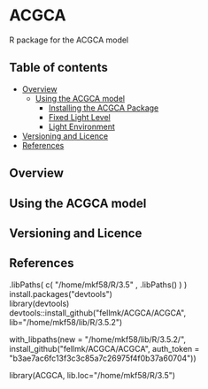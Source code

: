 # ACGCA
R package for the ACGCA model

## Table of contents
* [Overview](#overview)
  * [Using the ACGCA model](#using-the-acgca-model)
    * [Installing the ACGCA Package](#installation)
    * [Fixed Light Level](#fixed)
    * [Light Environment](#lightenvironment)
* [Versioning and Licence](#versioning-and-licence)
* [References](#references)

## Overview

## Using the ACGCA model

## Versioning and Licence

## References



.libPaths( c( "/home/mkf58/R/3.5" , .libPaths() ) )
install.packages("devtools")  
library(devtools)  
devtools::install_github("fellmk/ACGCA/ACGCA", lib="/home/mkf58/lib/R/3.5.2")

with_libpaths(new = "/home/mkf58/lib/R/3.5.2/", install_github("fellmk/ACGCA/ACGCA", auth_token = "b3ae7ac6fc13f3c3c85a7c26975f4f0b37a60704"))

library(ACGCA, lib.loc="/home/mkf58/R/3.5")  
